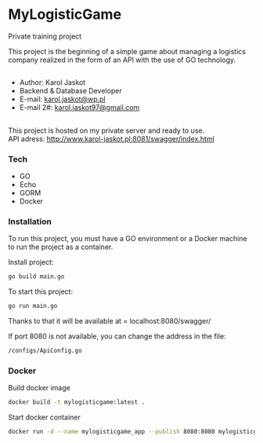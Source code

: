 # MyLogisticGame

Private training project

This project is the beginning of a simple game about managing a logistics company realized in the form of an API with the use of GO technology.

##

* Author: Karol Jaskot
* Backend & Database Developer
* E-mail: karol.jaskot@wp.pl  
* E-mail 2#: karol.jaskot97@gmail.com

##

This project is hosted on my private server and ready to use.  
API adress:
http://www.karol-jaskot.pl:8081/swagger/index.html

### Tech

* GO
* Echo
* GORM
* Docker

### Installation

To run this project, you must have a GO environment or a Docker machine to run the project as a container.


Install project:
```sh
go build main.go
```
To start this project:
```sh
go run main.go
```

Thanks to that it will be available at =  localhost:8080/swagger/


If port 8080 is not available, you can change the address in the file:
```sh
/configs/ApiConfig.go
```

### Docker

Build docker image
```sh
docker build -t mylogisticgame:latest .
```

Start docker container
```sh
docker run -d --name mylogisticgame_app --publish 8080:8080 mylogisticgame"
```
